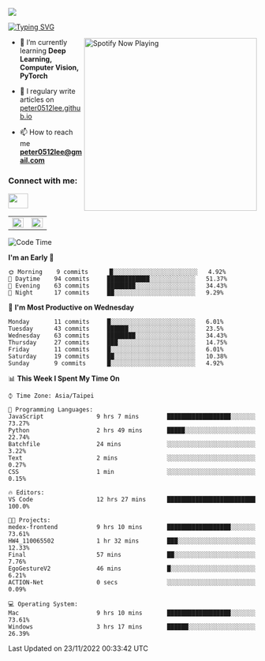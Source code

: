![](https://komarev.com/ghpvc/?username=peter0512lee&color=ff69b4)

[![Typing SVG](https://readme-typing-svg.herokuapp.com?color=F742BA&size=22&lines=Hi!+I'm+JYL)](https://git.io/typing-svg)

[<img src="https://spotify-now-playing.peter0512lee.vercel.app/api/spotify-playing" alt="Spotify Now Playing" width="350" align="right" />](https://open.spotify.com/user/21iyoswqgnkoe7peuesmqnhgy)

- 🌱 I’m currently learning **Deep Learning, Computer Vision, PyTorch**

- 📝 I regulary write articles on [peter0512lee.github.io](https://peter0512lee.github.io/)

- 📫 How to reach me **peter0512lee@gmail.com**

<h3 align="left">Connect with me:</h3>
<p align="left">
<a href="https://linkedin.com/in/jie-ying-li-b43a1416b" target="blank"><img align="center" src="https://raw.githubusercontent.com/rahuldkjain/github-profile-readme-generator/master/src/images/icons/Social/linked-in-alt.svg" height="30" width="40" /></a>
<!-- <a href="https://fb.com/peter0512lee" target="blank"><img align="center" src="https://raw.githubusercontent.com/rahuldkjain/github-profile-readme-generator/master/src/images/icons/Social/facebook.svg" alt="peter0512lee" height="30" width="40" /></a> -->
<!-- <a href="https://instagram.com/etiquette_ying" target="blank"><img align="center" src="https://raw.githubusercontent.com/rahuldkjain/github-profile-readme-generator/master/src/images/icons/Social/instagram.svg" alt="etiquette_ying" height="30" width="40" /></a> -->
<!-- <a href="https://medium.com/@peter0512lee" target="blank"><img align="center" src="https://raw.githubusercontent.com/rahuldkjain/github-profile-readme-generator/master/src/images/icons/Social/medium.svg" alt="@peter0512lee" height="30" width="40" /></a> -->
</p>

<table><tr><td valign="top" width="50%">

<img src="https://github-readme-stats.vercel.app/api?username=peter0512lee&hide_border=true&show_icons=true&locale=en" align="left" style="width: 100%" />

</td><td valign="top" width="50%">

<img src="https://github-readme-stats.vercel.app/api/top-langs?username=peter0512lee&hide_border=true&show_icons=true&locale=en&layout=compact" align="left" style="width: 100%" />

</td></tr></table>  

<!--START_SECTION:waka-->
![Code Time](http://img.shields.io/badge/Code%20Time-899%20hrs%2017%20mins-blue)

**I'm an Early 🐤** 

```text
🌞 Morning    9 commits      █░░░░░░░░░░░░░░░░░░░░░░░░   4.92% 
🌆 Daytime    94 commits     ████████████░░░░░░░░░░░░░   51.37% 
🌃 Evening    63 commits     ████████░░░░░░░░░░░░░░░░░   34.43% 
🌙 Night      17 commits     ██░░░░░░░░░░░░░░░░░░░░░░░   9.29%

```
📅 **I'm Most Productive on Wednesday** 

```text
Monday       11 commits     █░░░░░░░░░░░░░░░░░░░░░░░░   6.01% 
Tuesday      43 commits     ██████░░░░░░░░░░░░░░░░░░░   23.5% 
Wednesday    63 commits     ████████░░░░░░░░░░░░░░░░░   34.43% 
Thursday     27 commits     ███░░░░░░░░░░░░░░░░░░░░░░   14.75% 
Friday       11 commits     █░░░░░░░░░░░░░░░░░░░░░░░░   6.01% 
Saturday     19 commits     ██░░░░░░░░░░░░░░░░░░░░░░░   10.38% 
Sunday       9 commits      █░░░░░░░░░░░░░░░░░░░░░░░░   4.92%

```


📊 **This Week I Spent My Time On** 

```text
⌚︎ Time Zone: Asia/Taipei

💬 Programming Languages: 
JavaScript               9 hrs 7 mins        ██████████████████░░░░░░░   73.27% 
Python                   2 hrs 49 mins       █████░░░░░░░░░░░░░░░░░░░░   22.74% 
Batchfile                24 mins             ░░░░░░░░░░░░░░░░░░░░░░░░░   3.22% 
Text                     2 mins              ░░░░░░░░░░░░░░░░░░░░░░░░░   0.27% 
CSS                      1 min               ░░░░░░░░░░░░░░░░░░░░░░░░░   0.15%

🔥 Editors: 
VS Code                  12 hrs 27 mins      █████████████████████████   100.0%

🐱‍💻 Projects: 
medex-frontend           9 hrs 10 mins       ██████████████████░░░░░░░   73.61% 
HW4_110065502            1 hr 32 mins        ███░░░░░░░░░░░░░░░░░░░░░░   12.33% 
Final                    57 mins             ██░░░░░░░░░░░░░░░░░░░░░░░   7.76% 
EgoGestureV2             46 mins             █░░░░░░░░░░░░░░░░░░░░░░░░   6.21% 
ACTION-Net               0 secs              ░░░░░░░░░░░░░░░░░░░░░░░░░   0.09%

💻 Operating System: 
Mac                      9 hrs 10 mins       ██████████████████░░░░░░░   73.61% 
Windows                  3 hrs 17 mins       ██████░░░░░░░░░░░░░░░░░░░   26.39%

```


 Last Updated on 23/11/2022 00:33:42 UTC
<!--END_SECTION:waka-->


<!--
**peter0512lee/peter0512lee** is a ✨ _special_ ✨ repository because its `README.md` (this file) appears on your GitHub profile.

